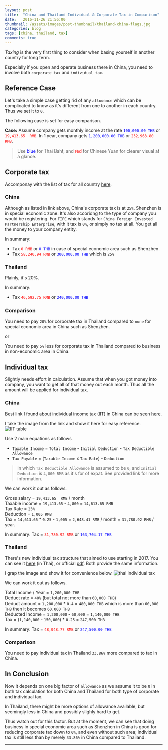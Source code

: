 ```yaml
---
layout: post
title:  "China and Thailand Individual & Corporate Tax in Comparison"
date:   2016-11-26 21:56:00
thumbnail: /assets/images/post-thumbnail/thailand-china-flags.jpg
categories: blog
tags: [china, thailand, tax]
comments: true
---
```


*Taxing* is the very first thing to consider when basing yourself in another country for long term.

Especially if you open and operate business there in China, you need to involve both `corporate tax` and `individual tax`.

## Reference Case

Let's take a simple case getting rid of any `allowance` which can be complicated to know as it's different from one to another in each country. Thus we set it to `0`.

The following case is set for easy comparison.

**Case:** Assume company gets monthly income at the rate <span style="color: blue;">`100,000.00 THB`</span> or <span style="color: red;">`19,413.65  RMB`</span>. In 1 year, company gets <span style="color: blue;">`1,200,000.00 THB`</span> or <span style="color: red;">`232,963.80 RMB`</span>.

> Use <span style="color: blue;">blue</span> for Thai Baht, and <span style="color: red;">red</span> for Chinese Yuan for clearer visual at a glance.


## Corporate tax

Accomponay with the list of tax for all country [here](https://en.wikipedia.org/wiki/List_of_countries_by_tax_rates).

### China

Although as listed in link above, China's corporate tax is at `25%`. Shenzhen is in special economic zone. It's also accoridng to the type of company you would be registering. For `FIPE` which stands for `China Foreign Invested Partnership Enterprise`, with it tax is `0%`, or simply no tax at all. You get all the money to your company entity.

In summary:  

* Tax <span style="color: red;">`0 RMB`</span> or <span style="color: blue;">`0 THB`</span> in case of special economic area such as Shenzhen.
* Tax <span style="color: red;">`58,240.94 RMB`</span> or <span style="color: blue;">`300,000.00 THB`</span> which is `25%`

### Thailand

Plainly, it's 20%.

In summary:  

* Tax <span style="color: red;">`46,592.75 RMB`</span> or <span style="color: blue;">`240,000.00 THB`</span>

### Comparison

You need to pay `20%` for corporate tax in Thailand compared to `none` for special economic area in China such as Shenzhen.

or

You need to pay `5%` less for corporate tax in Thailand compared to business in non-economic area in China.

## Individual tax

Slightly needs effort in calculation. Assume that when you got money into company, you want to get all of that money out each month. Thus all the amount will be applied for individual tax.

### China

Best link I found about individual income tax (IIT) in China can be seen [here](http://www.shanghaihalfpat.com/income-tax-for-foreigners-in-china/).

I take the image from the link and show it here for easy reference.
![IIT table](http://www.shanghaihalfpat.com/wp-content/uploads/2012/06/Screen-shot-2012-06-19-at-PM-03.29.34.png)

Use 2 main equations as follows

* `Taxable Income` = `Total Income` - `Initial Deduction` - `Tax Deductible Allowance`
* `Tax Payable` = (`Taxable Income` x `Tax Rate`) - `Deduction`

> In which `Tax Deductible Allowance` is assumed to be `0`, and `Initial Deduction` is `4,800 RMB` as it's for of expat. See provided link for more information.

We can work it out as follows.

Gross salary = `19,413.65  RMB` / month  
Taxable income = `19,413.65` - `4,800` = `14,613.65 RMB`  
Tax Rate = `25%`  
Deduction = `1,005 RMB`  
Tax = `14,613.65` * `0.25` - `1,005` = `2,648.41 RMB` / month = `31,780.92 RMB` / year.

In summary: Tax = <span style="color: red;">`31,780.92 RMB`</span> or <span style="color: blue;">`163,704.17 THB`</span>

### Thailand

There's new individual tax structure that aimed to use starting in 2017. You can see it [here](http://money.kapook.com/view146451.html) (in Thai), or official [pdf](http://www.rd.go.th/publish/fileadmin/user_upload/news/news15_2559.pdf). Both provide the same information.

I grap the image and show it for convenience below.
![thai individual tax](http://img.kapook.com/u/2016/supparat/Infographic_2016/info-Vat2560-600.jpg)

We can work it out as follows.

Total Income / Year = `1,200,000 THB`  
Deduct rate = `40%` (but total not more than `60,000 THB`)  
Deduct amount = `1,200,000` * `0.4` = `480,000 THB` which is more than `60,000 THB` then it becomes `60,000 THB`  
Deducted Income = `1,200,000` - `60,000` = `1,140,000 THB`  
Tax = (`1,140,000` - `150,000`) * `0.25` = `247,500 THB`

In summary: Tax = <span style="color: red;">`48,048.77 RMB`</span> or <span style="color: blue;">`247,500.00 THB`</span>

### Comparison

You need to pay individual tax in Thailand `33.86%` more compared to tax in China. 

## In Conclusion

Now it depends on one big factor of `allowance` as we assume it to be `0` in both tax calculation for both China and Thailand for both type of corporate and individual tax.

In Thailand, there might be more options of allowance available, but seemingly less in China and possibly slighly hard to get.

Thus watch out for this factor. But at the moment, we can see that doing business in special economic area such as Shenzhen in China is good for reducing corporate tax down to `0%`, and even without such area; individual tax is still less than by merely `33.86%` in China compared to Thailand.

___